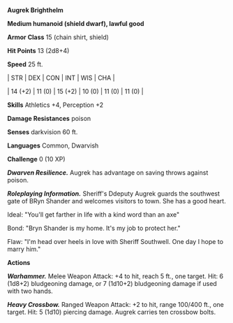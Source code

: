 **Augrek Brighthelm**

**Medium humanoid (shield dwarf), lawful good**

**Armor Class** 15 (chain shirt, shield)

**Hit Points** 13 (2d8+4)

**Speed** 25 ft.

|   STR   |   DEX   |   CON   |   INT   |   WIS   |   CHA   |
  
| 14 (+2) | 11 (0) | 15 (+2) | 10 (0) | 11 (0) | 11 (0) |

**Skills** Athletics +4, Perception +2

**Damage Resistances** poison

**Senses** darkvision 60 ft.

**Languages** Common, Dwarvish

**Challenge** 0 (10 XP)

***Dwarven Resilience.*** Augrek has advantage on saving throws against poison.

***Roleplaying Information.*** Sheriff's Ddeputy Augrek guards the southwest gate of BRyn Shander and welcomes visitors to town. She has a good heart.

Ideal: "You'll get farther in life with a kind word than an axe"

Bond: "Bryn Shander is my home. It's my job to protect her."

Flaw: "I'm head over heels in love with Sheriff Southwell. One day I hope to marry him."

**Actions**

***Warhammer.*** Melee Weapon Attack: +4 to hit, reach 5 ft., one target. Hit: 6 (1d8+2) bludgeoning damage, or 7 (1d10+2) bludgeoning damage if used with two hands.

***Heavy Crossbow.*** Ranged Weapon Attack: +2 to hit, range 100/400 ft., one target. Hit: 5 (1d10) piercing damage. Augrek carries ten crossbow bolts.

